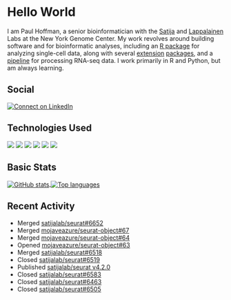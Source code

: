 
<!-- README.md is generated from README.Rmd. Please edit that file -->

# Hello World

I am Paul Hoffman, a senior bioinformatician with the
[Satija](https://satijalab.org) and [Lappalainen](https://tllab.org)
Labs at the New York Genome Center. My work revolves around building
software and for bioinformatic analyses, including an [R
package](https://github.com/satijalab/seurat) for analyzing single-cell
data, along with several
[extension](https://github.com/satijalab/seurat-data)
[packages](https://github.com/mojaveazure/seurat-disk), and a
[pipeline](https://github.com/LappalainenLab/RNApipeline) for processing
RNA-seq data. I work primarily in R and Python, but am always learning.

## Social

<!-- badges: start -->

[![Connect on
LinkedIn](https://img.shields.io/badge/--linkedin?label=LinkedIn&logo=LinkedIn&style=social)](https://www.linkedin.com/in/pauljhoffman)

<!-- badges: end -->

## Technologies Used

<!-- badges: start -->

![](https://img.shields.io/badge/r-%23276DC3.svg?&logo=r&logoColor=white)
![](https://img.shields.io/badge/python%20-%2314354C.svg?&logo=python&logoColor=white)
![](https://img.shields.io/badge/markdown-%23000000.svg?&logo=markdown&logoColor=white)
![](https://img.shields.io/badge/git%20-%23F05033.svg?&logo=git&logoColor=white)
![](https://img.shields.io/badge/github%20-%23121011.svg?&logo=github&logoColor=white)
![](https://img.shields.io/badge/docker%20-%230db7ed.svg?&logo=docker&logoColor=white)
<!-- ![](https://img.shields.io/badge/Google%20Cloud%20-%234285F4.svg?&logo=google-cloud&logoColor=white) -->
<!-- badges: end -->

## Basic Stats

<a href="https://github.com/anuraghazra/github-readme-stats">
<img align="center" src="https://github-readme-stats.vercel.app/api?username=mojaveazure&count_private=true&show_icons=true" alt="GitHub stats" />
</a> <a href="https://github.com/anuraghazra/github-readme-stats">
<img align="center" src="https://github-readme-stats.vercel.app/api/top-langs?username=mojaveazure&layout=compact" alt= "Top languages" />
</a>

## Recent Activity

- Merged
  [satijalab/seurat#6652](https://github.com/satijalab/seurat/pull/6652)
- Merged
  [mojaveazure/seurat-object#67](https://github.com/mojaveazure/seurat-object/pull/67)
- Merged
  [mojaveazure/seurat-object#64](https://github.com/mojaveazure/seurat-object/pull/64)
- Opened
  [mojaveazure/seurat-object#63](https://github.com/mojaveazure/seurat-object/pull/63)
- Merged
  [satijalab/seurat#6518](https://github.com/satijalab/seurat/pull/6518)
- Closed
  [satijalab/seurat#6519](https://github.com/satijalab/seurat/issues/6519)
- Published [satijalab/seurat
  v4.2.0](https://github.com/satijalab/seurat/releases/tag/v4.2.0)
- Closed
  [satijalab/seurat#6583](https://github.com/satijalab/seurat/issues/6583)
- Closed
  [satijalab/seurat#6463](https://github.com/satijalab/seurat/issues/6463)
- Closed
  [satijalab/seurat#6505](https://github.com/satijalab/seurat/issues/6505)
